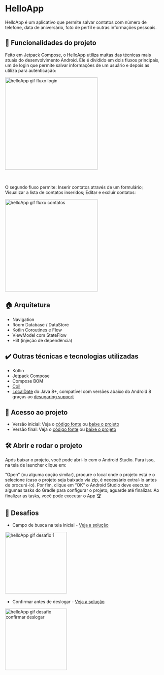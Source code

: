 # HelloApp


HelloApp é um aplicativo que permite salvar contatos com número de telefone, data de aniversário, foto de perfil e outras informações pessoais.

## :hammer: Funcionalidades do projeto
Feito em Jetpack Compose, o HelloApp utiliza muitas das técnicas mais atuais do desenvolvimento Android. 
Ele é dividido em dois fluxos principais, um de login que permite salvar informações de um usuário e depois as utiliza para autenticação:

<img src="https://user-images.githubusercontent.com/35709152/207883587-c2572b28-c198-484a-bd7f-7a6afab5932b.gif" alt = "helloApp gif fluxo login" width="300">

ㅤ
ㅤ

O segundo fluxo permite: Inserir contatos através de um formulário; Visualizar a lista de contatos inseridos; Editar e excluir contatos:

<img src="https://user-images.githubusercontent.com/35709152/207889521-69038e3b-0e26-4604-807d-3db81433e35c.gif" alt = "helloApp gif fluxo contatos" width="300">


## 🏠 Arquitetura
* Navigation
* Room Database / DataStore
* Kotlin Coroutines e Flow
* ViewModel com StateFlow
* Hilt (injeção de dependência)

## ✔️ Outras técnicas e tecnologias utilizadas
* Kotlin
* Jetpack Compose
* Compose BOM
* [Coil][coil]
* [LocalDate][localdate] do Java 8+, compatível com versões abaixo do Android 8 graças ao [desugaring support][jdk8desugar]


## 📂 Acesso ao projeto
- Versão inicial: Veja o [código fonte][codigo-inicial] ou [baixe o projeto][download-inicial]
- Versão final: Veja o [código fonte][codigo-final] ou [baixe o projeto][download-final]

## 🛠️ Abrir e rodar o projeto
Após baixar o projeto, você pode abri-lo com o Android Studio. Para isso, na tela de launcher clique em:

“Open” (ou alguma opção similar), procure o local onde o projeto está e o selecione (caso o projeto seja baixado via zip, é necessário extraí-lo antes de procurá-lo). Por fim, clique em “OK” o Android Studio deve executar algumas tasks do Gradle para configurar o projeto, aguarde até finalizar. Ao finalizar as tasks, você pode executar o App 🏆

## 🎯 Desafios
- Campo de busca na tela inicial - [Veja a solução][desafio-1]
<img src="https://user-images.githubusercontent.com/35709152/207896507-07cbd79a-8135-4264-8848-4a58ec6ab6bb.gif" alt = "helloApp gif desafio 1" width="200">
ㅤ
ㅤ

- Confirmar antes de deslogar - [Veja a solução][desafio-2]
<img src="https://user-images.githubusercontent.com/35709152/208907927-2c8014b4-e0f1-44c0-997e-f764529ce5d5.gif" alt = "helloApp gif desafio confirmar deslogar" width="200">



[localdate]: https://developer.android.com/reference/java/time/LocalDate
[jdk8desugar]: https://developer.android.com/studio/write/java8-support#library-desugaring
[coil]: https://coil-kt.github.io/coil/
[codigo-inicial]: https://github.com/alura-cursos/HelloApp/commits/projeto-inicial
[download-inicial]: https://github.com/alura-cursos/HelloApp/archive/refs/heads/projeto-inicial.zip
[codigo-final]: https://github.com/alura-cursos/HelloApp/commits/aula-6
[download-final]: https://github.com/alura-cursos/HelloApp/archive/refs/heads/aula-6.zip
[desafio-1]: https://github.com/alura-cursos/HelloApp/commit/5a76d9fcb18513b6c1696a58150f73cda1c13a0d
[desafio-2]: https://github.com/alura-cursos/HelloApp/commit/73d7bca228e2c508750cf3f82a11f46a03d0e4d9
